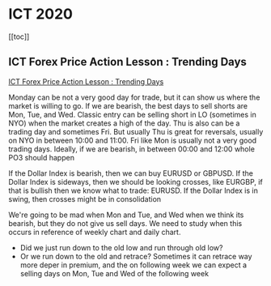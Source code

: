 # ICT 2020

[[toc]]

## ICT Forex Price Action Lesson : Trending Days
[ICT Forex Price Action Lesson : Trending Days](https://youtu.be/PBzd2u4AgbE)

Monday can be not a very good day for trade, but it can show us where the market is willing to go.
If we are bearish, the best days to sell shorts are Mon, Tue, and Wed.
Classic entry can be selling short in LO (sometimes in NYO) when the market creates a high of the day. 
Thu is also can be a trading day and sometimes Fri.
But usually Thu is great for reversals, usually on NYO in between 10:00 and 11:00.
Fri like Mon is usually not a very good trading days.
Ideally, if we are bearish, in between 00:00 and 12:00 whole PO3 should happen

If the Dollar Index is bearish, then we can buy EURUSD or GBPUSD.
If the Dollar Index is sideways, then we should be looking crosses, like EURGBP, if that is bullish then we know what
to trade: EURUSD.
If the Dollar Index is in swing, then crosses might be in consolidation

We're going to be mad when Mon and Tue, and Wed when we think its bearish, but they do not give us sell days.
We need to study when this occurs in reference of weekly chart and daily chart.
- Did we just run down to the old low and run through old low?
- Or we run down to the old and retrace? Sometimes it can retrace way more deper in premium, and the on following week
  we can expect a selling days on Mon, Tue and Wed of the following week
